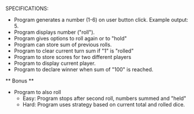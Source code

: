 SPECIFICATIONS:
* Program generates a number (1-6) on user button click. Example output: 5.
* Program displays number ("roll").
* Program gives options to roll again or to "hold"
* Program can store sum of previous rolls.
* Program to clear current turn sum if "1" is "rolled"
* Program to store scores for two different players
* Program to display current player.
* Program to declare winner when sum of "100" is reached.

** Bonus **
* Program to also roll
  * Easy: Program stops after second roll, numbers summed and "held"
  * Hard: Program uses strategy based on current total and rolled dice.
